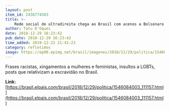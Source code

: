 ```yaml
---
layout: post
item_id: 2436774503
title: >-
    Rede social de ultradireita chega ao Brasil com acenos a Bolsonaro
author: Tatu D'Oquei
date: 2018-12-29 16:23:42
pub_date: 2018-12-29 16:23:42
time_added: 2019-12-23 21:41:23
category: refletimos
image: https://ep00.epimg.net/brasil/imagenes/2018/12/29/politica/1546084003_111157_1546084291_rrss_normal.jpg
---
```


Frases racistas, xingamentos a mulheres e feministas, insultos a LGBTs, posts que relativizam a escravidão no Brasil.

**Link:** [https://brasil.elpais.com/brasil/2018/12/29/politica/1546084003_111157.html](https://brasil.elpais.com/brasil/2018/12/29/politica/1546084003_111157.html)

